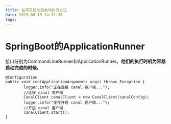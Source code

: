 ```yaml
---
title: 在项目启动后自动执行方法
date: 2019-08-15 14:37:35
tags:
---
```


# SpringBoot的ApplicationRunner

接口分别为CommandLineRunner和ApplicationRunner。**他们的执行时机为容器启动完成的时候。**

```
@Configuration
public void run(ApplicationArguments args) throws Exception {
		logger.info("正在连接 canal 客户端...");
        //连接 canal 客户端
        CanalClient canalClient = new CanalClient(canalConfig);
        logger.info("正在开启 canal 客户端...");
        //开启 canal 客户端
        canalClient.start();
}
```

